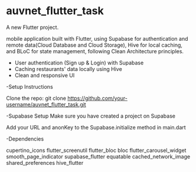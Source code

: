 # auvnet_flutter_task

A new Flutter project.

mobile application built with Flutter, using Supabase for authentication and remote data(Cloud Database and Cloud Storage), Hive for local caching, and BLoC for state management, following Clean Architecture principles.
- User authentication (Sign up & Login) with Supabase
- Caching restaurants' data locally using Hive
- Clean and responsive UI


-Setup Instructions

  Clone the repo:
     git clone https://github.com/your-username/auvnet_flutter_task.git
  
-Supabase Setup
  Make sure you have created a project on Supabase

Add your URL and anonKey to the Supabase.initialize method in main.dart

-Dependencies

cupertino_icons
flutter_screenutil
flutter_bloc
bloc
flutter_carousel_widget
smooth_page_indicator
supabase_flutter
equatable
cached_network_image
shared_preferences
hive_flutter
